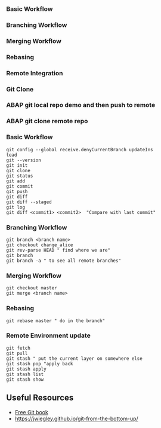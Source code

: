   ### Basic Workflow 
  ### Branching Workflow
  ### Merging Workflow
  ### Rebasing
  ### Remote Integration
  ### Git Clone
  ### ABAP git local repo demo and then push to remote
  ### ABAP git clone remote repo




### Basic Workflow 

```CMD
git config --global receive.denyCurrentBranch updateIns
tead
git --version
git init
git clone
git status
git add 
git commit
git push
git diff
git diff --staged
git log
git diff <commit1> <commit2>  "Compare with last commit"
```

### Branching Workflow

```CMD
git branch <branch name>
git checkout change_alice
git rev-parse HEAD " find where we are"
git branch
git branch -a " to see all remote branches"
```
### Merging Workflow

```
git checkout master
git merge <branch name>
```

### Rebasing

``` 
git rebase master " do in the branch"
```

### Remote Environment update

``` 
git fetch
git pull
git stash " put the current layer on somewhere else
git stash pop "apply back
git stash apply 
git stash list
git stash show

```
## Useful Resources

- [Free Git book](https://git-scm.com/book/en/v2)
- https://jwiegley.github.io/git-from-the-bottom-up/
